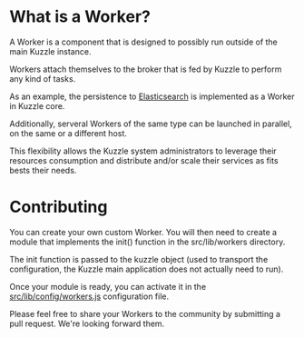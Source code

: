 # What is a Worker?

A Worker is a component that is designed to possibly run outside of the main Kuzzle instance.

Workers attach themselves to the broker that is fed by Kuzzle to perform any kind of tasks.

As an example, the persistence to [Elasticsearch](https://www.elastic.co/products/elasticsearch) is implemented as a Worker in Kuzzle core.

Additionally, serveral Workers of the same type can be launched in parallel, on the same or a different host.

This flexibility allows the Kuzzle system administrators to leverage their resources consumption and distribute and/or scale their services as fits bests their needs.

# Contributing

You can create your own custom Worker. You will then need to create a module that implements the init() function in the src/lib/workers directory.

The init function is passed to the kuzzle object (used to transport the configuration, the Kuzzle main application does not actually need to run).

Once your module is ready, you can activate it in the [src/lib/config/workers.js](../config/workers.js) configuration file.

Please feel free to share your Workers to the community by submitting a pull request.
We're looking forward them.
